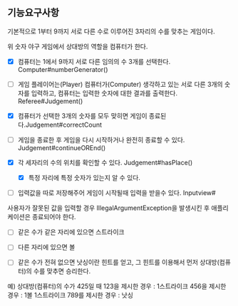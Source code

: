 
## 기능요구사항 
기본적으로 1부터 9까지 서로 다른 수로 이루어진 3자리의 수를 맞추는 게임이다.

위 숫자 야구 게임에서 상대방의 역할을 컴퓨터가 한다. 
- [X] 컴퓨터는 1에서 9까지 서로 다른 임의의 수 3개를 선택한다. Computer#numberGenerator()
- [ ] 게임 플레이어는(Player) 컴퓨터가(Computer) 생각하고 있는 서로 다른 3개의 숫자를 입력하고, 
   컴퓨터는 입력한 숫자에 대한 결과를 출력한다. Referee#Judgement()
- [X] 컴퓨터가 선택한 3개의 숫자를 모두 맞히면 게임이 종료된다.Judgement#correctCount
- [ ] 게임을 종료한 후 게임을 다시 시작하거나 완전히 종료할 수 있다. Judgement#continueOREnd()
- [X] 각 세자리의 수의 위치를 확인할 수 있다.  Judgement#hasPlace()
  - [X] 특정 자리에 특정 숫자가 있는지 알 수 있다. 
- [ ] 입력값을 따로 저장해주어 게임이 시작될때 입력을 받을수 있다. Inputview#


사용자가 잘못된 값을 입력할 경우 IllegalArgumentException을 발생시킨 후 애플리케이션은 종료되어야 한다.
- [ ] 같은 수가 같은 자리에 있으면 스트라이크
- [ ] 다른 자리에 있으면 볼
- [ ] 같은 수가 전혀 없으면 낫싱이란 힌트를 얻고, 그 힌트를 이용해서 먼저 상대방(컴퓨터)의 수를 맞추면 승리한다.


예) 상대방(컴퓨터)의 수가 425일 때
123을 제시한 경우 : 1스트라이크
456을 제시한 경우 : 1볼 1스트라이크
789를 제시한 경우 : 낫싱
